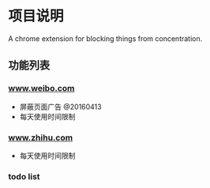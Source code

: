 项目说明
==========

A chrome extension for blocking things from concentration.

## 功能列表
### www.weibo.com
* 屏蔽页面广告 @20160413
* 每天使用时间限制

### www.zhihu.com
* 每天使用时间限制

### todo list
